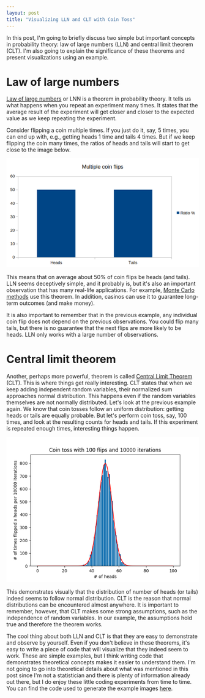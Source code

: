 ```yaml
---
layout: post
title: "Visualizing LLN and CLT with Coin Toss"
---
```


In this post, I'm going to briefly discuss two simple but important concepts
in probability theory: law of large numbers (LLN) and central limit theorem
(CLT). I'm also going to explain the significance of these theorems and
present visualizations using an example.

# Law of large numbers

[Law of large numbers][lln] or LNN is a theorem in probability theory. It
tells us what happens when you repeat an experiment many times. It states
that the average result of the experiment will get closer and closer to the
expected value as we keep repeating the experiment.

Consider flipping a coin multiple times. If you just do it, say, 5 times,
you can end up with, e.g., getting heads 1 time and tails 4 times. But if
we keep flipping the coin many times, the ratios of heads and tails will start
to get close to the image below.

![Flips][fig_clt_flips]

This means that on average about 50% of coin flips be heads (and tails).
LLN seems deceptively simple, and it probably is, but it's also an important
observation that has many real-life applications. For example,
[Monte Carlo methods][mcm] use this theorem. In addition, casinos can use it to
guarantee long-term outcomes (and make money).

It is also important to remember that in the previous example, any individual
coin flip does not depend on the previous observations. You could flip many
tails, but there is no guarantee that the next flips are more likely to be
heads. LLN only works with a large number of observations.

# Central limit theorem

Another, perhaps more powerful, theorem is called [Central Limit Theorem][clt] (CLT).
This is where things get really interesting. CLT states that when we keep adding
independent random variables, their normalized sum approaches normal distribution.
This happens even if the random variables themselves are not normally distributed.
Let's look at the previous example again. We know that coin tosses follow an
uniform distribution: getting heads or tails are equally probable. But let's
perform coin toss, say, 100 times, and look at the resulting counts for heads
and tails. If this experiment is repeated enough times, interesting things
happen.

![Example][fig_clt_cointoss]

This demonstrates visually that the distribution of number of heads (or tails) indeed
seems to follow normal distribution. CLT is the reason that normal distributions can be
encountered almost anywhere. It is important to remember, however, that CLT makes some
strong assumptions, such as the independence of random variables. In our example, the
assumptions hold true and therefore the theorem works.

The cool thing about both LLN and CLT is that they are easy to demonstrate and
observe by yourself. Even if you don't believe in these theorems, it's easy to
write a piece of code that will visualize that they indeed seem to work.
These are simple examples, but I think writing code that demonstrates
theoretical concepts makes it easier to understand them. I'm not
going to go into theoretical details about what was mentioned in this post
since I'm not a statistician and there is plenty of information already out
there, but I do enjoy these little coding experiments from time to time.
You can find the code used to generate the example images [here][cltgit].

[fig_clt_flips]: /assets/clt/flips.png
[fig_clt_cointoss]: /assets/clt/ex.png

[lln]: https://en.wikipedia.org/wiki/Law_of_large_numbers
[clt]: https://en.wikipedia.org/wiki/Central_limit_theorem
[mcm]: https://en.wikipedia.org/wiki/Monte_Carlo_method

[cltgit]: https://github.com/akajuvonen/clt-demo-cointoss
